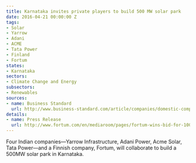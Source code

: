 ```yaml
---
title: Karnataka invites private players to build 500 MW solar park
date: 2016-04-21 00:00:00 Z
tags:
- Solar
- Yarrow
- Adani
- ACME
- Tata Power
- Finland
- Fortum
states:
- Karnataka
sectors:
- Climate Change and Energy
subsectors:
- Renewables
sources:
- name: Business Standard
  url: http://www.business-standard.com/article/companies/domestic-companies-take-lead-in-solar-park-tender-in-karnataka-116041300376_1.html
details:
- name: Press Release
  url: http://www.fortum.com/en/mediaroom/pages/fortum-wins-bid-for-100-mw-solar-power-park-in-a-reverse-auction-in-karnataka,-india,-with-a-fixed-tariff-for-25-years.aspx
---
```


Four Indian companies—Yarrow Infrastructure, Adani Power, Acme Solar, Tata Power—and a Finnish company, Fortum, will collaborate to build a 500MW solar park in Karnataka.
